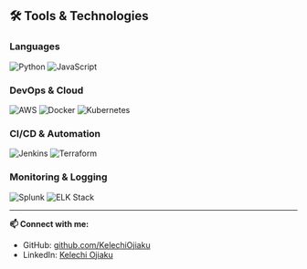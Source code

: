 ## 🛠 Tools & Technologies

### Languages
![Python](https://img.shields.io/badge/-Python-3776AB?style=flat&logo=python&logoColor=white)
![JavaScript](https://img.shields.io/badge/-JavaScript-F7DF1E?style=flat&logo=javascript&logoColor=black)

### DevOps & Cloud
![AWS](https://img.shields.io/badge/-AWS-232F3E?style=flat&logo=amazon-aws)
![Docker](https://img.shields.io/badge/-Docker-2496ED?style=flat&logo=docker&logoColor=white)
![Kubernetes](https://img.shields.io/badge/-Kubernetes-326CE5?style=flat&logo=kubernetes&logoColor=white)

### CI/CD & Automation
![Jenkins](https://img.shields.io/badge/-Jenkins-D24939?style=flat&logo=jenkins&logoColor=white)
![Terraform](https://img.shields.io/badge/-Terraform-7B42BC?style=flat&logo=terraform&logoColor=white)

### Monitoring & Logging
![Splunk](https://img.shields.io/badge/-Splunk-000000?style=flat&logo=splunk)
![ELK Stack](https://img.shields.io/badge/-ELK%20Stack-005571?style=flat&logo=elastic&logoColor=white)

---

**📫 Connect with me:**
- GitHub: [github.com/KelechiOjiaku](https://github.com/KelechiOjiaku)
- LinkedIn: [Kelechi Ojiaku](https://www.linkedin.com/in/kelechi-o-b3887915b/)
